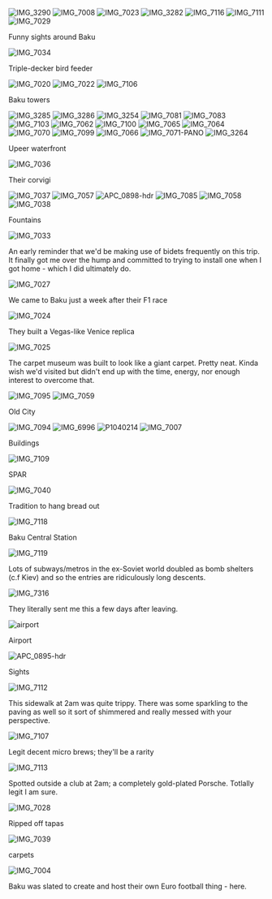 ![IMG_3290][baku1]
![IMG_7008][baku2]
![IMG_7023][baku3]
![IMG_3282][baku4]
![IMG_7116][baku5]
![IMG_7111][baku6]
![IMG_7029][baku7]

Funny sights around Baku

[baku1]: ./photos/IMG_3290.jpg
[baku2]: ./photos/IMG_7008.jpg
[baku3]: ./photos/IMG_7023.jpg
[baku4]: ./photos/IMG_3282.jpg
[baku5]: ./photos/IMG_7116.jpg
[baku6]: ./photos/IMG_7111.jpg
[baku7]: ./photos/IMG_7029.jpg




![IMG_7034][baku11]

Triple-decker bird feeder

[baku11]: ./photos/IMG_7034.jpg


![IMG_7020][baku12]
![IMG_7022][baku13]
![IMG_7106][baku14]

Baku towers

[baku12]: ./photos/IMG_7020.jpg
[baku13]: ./photos/IMG_7022.jpg
[baku14]: ./photos/IMG_7106.jpg


![IMG_3285][baku15]
![IMG_3286][baku16]
![IMG_3254][baku17]
![IMG_7081][baku18]
![IMG_7083][baku19]
![IMG_7103][baku20]
![IMG_7062][baku21]
![IMG_7100][baku22]
![IMG_7065][baku23]
![IMG_7064][baku24]
![IMG_7070][baku25]
![IMG_7099][baku26]
![IMG_7066][baku27]
![IMG_7071-PANO][baku28]
![IMG_3264][baku29]

Upeer waterfront

[baku15]: ./photos/IMG_3285.jpg
[baku16]: ./photos/IMG_3286.jpg
[baku17]: ./photos/IMG_3254.jpg
[baku18]: ./photos/IMG_7081.jpg
[baku19]: ./photos/IMG_7083.jpg
[baku20]: ./photos/IMG_7103.jpg
[baku21]: ./photos/IMG_7062.jpg
[baku22]: ./photos/IMG_7100.jpg
[baku23]: ./photos/IMG_7065.jpg
[baku24]: ./photos/IMG_7064.jpg
[baku25]: ./photos/IMG_7070.jpg
[baku26]: ./photos/IMG_7099.jpg
[baku27]: ./photos/IMG_7066.jpg
[baku28]: ./photos/IMG_7071-PANO.jpg
[baku29]: ./photos/IMG_3264.jpg


![IMG_7036][baku30]

Their corvigi

[baku30]: ./photos/IMG_7036.jpg


![IMG_7037][baku31]
![IMG_7057][baku32]
![APC_0898-hdr][baku33]
![IMG_7085][baku34]
![IMG_7058][baku35]
![IMG_7038][baku36]

Fountains

[baku31]: ./photos/IMG_7037.jpg
[baku32]: ./photos/IMG_7057.jpg
[baku33]: ./photos/APC_0898-hdr.jpg
[baku34]: ./photos/IMG_7085.jpg
[baku35]: ./photos/IMG_7058.jpg
[baku36]: ./photos/IMG_7038.jpg


![IMG_7033][baku37]

An early reminder that we'd be making use of bidets frequently on this trip. It finally got me over the hump and committed to trying to install one when I got home - which I did ultimately do.

[baku37]: ./photos/IMG_7033.jpg


![IMG_7027][baku38]

We came to Baku just a week after their F1 race

[baku38]: ./photos/IMG_7027.jpg


![IMG_7024][baku39]

They built a Vegas-like Venice replica

[baku39]: ./photos/IMG_7024.jpg


![IMG_7025][baku40]

The carpet museum was built to look like a giant carpet. Pretty neat. Kinda wish we'd visited but didn't end up with the time, energy, nor enough interest to overcome that.

[baku40]: ./photos/IMG_7025.jpg


![IMG_7095][baku41]
![IMG_7059][baku42]

Old City

[baku41]: ./photos/IMG_7095.jpg
[baku42]: ./photos/IMG_7059.jpg


![IMG_7094][baku43]
![IMG_6996][baku44]
![P1040214][baku45]
![IMG_7007][baku46]

Buildings

[baku43]: ./photos/IMG_7094.jpg
[baku44]: ./photos/IMG_6996.jpg
[baku45]: ./photos/P1040214.jpg
[baku46]: ./photos/IMG_7007.jpg


![IMG_7109][baku47]

SPAR

[baku47]: ./photos/IMG_7109.jpg


![IMG_7040][baku48]

Tradition to hang bread out

[baku48]: ./photos/IMG_7040.jpg


![IMG_7118][baku49]

Baku Central Station

[baku49]: ./photos/IMG_7118.jpg


![IMG_7119][baku50]

Lots of subways/metros in the ex-Soviet world doubled as bomb shelters (c.f Kiev) and so the entries are ridiculously long descents.

[baku50]: ./photos/IMG_7119.jpg


![IMG_7316][baku51]

They literally sent me this a few days after leaving.

[baku51]: ./photos/IMG_7316.jpg


![airport][baku52]

Airport

[baku52]: ./photos/airport.jpg






![APC_0895-hdr][baku55]

Sights

[baku55]: ./photos/APC_0895-hdr.jpg


![IMG_7112][baku56]

This sidewalk at 2am was quite trippy. There was some sparkling to the paving as well so it sort of shimmered and really messed with your perspective.

[baku56]: ./photos/IMG_7112.jpg


![IMG_7107][baku57]

Legit decent micro brews; they'll be a rarity

[baku57]: ./photos/IMG_7107.jpg


![IMG_7113][baku58]

Spotted outside a club at 2am; a completely gold-plated Porsche. Totlally legit I am sure.

[baku58]: ./photos/IMG_7113.jpg


![IMG_7028][baku60]

Ripped off tapas

[baku60]: ./photos/IMG_7028.jpg



![IMG_7039][baku62]

carpets

[baku62]: ./photos/IMG_7039.jpg


![IMG_7004][baku63]

Baku was slated to create and host their own Euro football thing - here.

[baku63]: ./photos/IMG_7004.jpg


